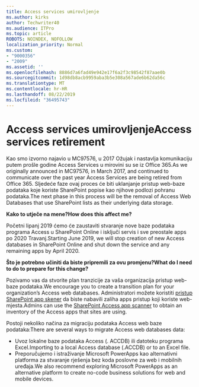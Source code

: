 ```yaml
---
title: Access services umirovljenje
ms.author: kirks
author: Techwriter40
ms.audience: ITPro
ms.topic: article
ROBOTS: NOINDEX, NOFOLLOW
localization_priority: Normal
ms.custom:
- "9000356"
- "2009"
ms.assetid: ''
ms.openlocfilehash: 8886d7a6fad49e942e17f6a2f3c98542f87aae0b
ms.sourcegitcommit: 1d98db8acb9959aba3b5e308a567ade6b62da56c
ms.translationtype: MT
ms.contentlocale: hr-HR
ms.lasthandoff: 08/22/2019
ms.locfileid: "36495743"
---
```

# <a name="access-services-retirement"></a><span data-ttu-id="15d6e-102">Access services umirovljenje</span><span class="sxs-lookup"><span data-stu-id="15d6e-102">Access services retirement</span></span>

<span data-ttu-id="15d6e-103">Kao smo izvorno najavio u MC97576, u 2017 Ožujak i nastavlja komunikaciju putem prošle godine Access Services u mirovini su se iz Office 365.</span><span class="sxs-lookup"><span data-stu-id="15d6e-103">As we originally announced in MC97576, in March 2017, and continued to communicate over the past year Access Services are being retired from Office 365.</span></span> <span data-ttu-id="15d6e-104">Sljedeće faze ovaj proces će biti uklanjanje pristup web-baze podataka koje koriste SharePoint popise kao njihove podlozi pohranu podataka.</span><span class="sxs-lookup"><span data-stu-id="15d6e-104">The next phase in this process will be the removal of Access Web Databases that use SharePoint lists as their underlying data storage.</span></span>

<span data-ttu-id="15d6e-105">**Kako to utječe na mene?**</span><span class="sxs-lookup"><span data-stu-id="15d6e-105">**How does this affect me?**</span></span>

<span data-ttu-id="15d6e-106">Početni lipanj 2019 ćemo će zaustaviti stvaranje nove baze podataka programa Access u SharePoint Online i isključi servis i sve preostale apps po 2020 Travanj.</span><span class="sxs-lookup"><span data-stu-id="15d6e-106">Starting June 2019, we will stop creation of new Access databases in SharePoint Online and shut down the service and any remaining apps by April 2020.</span></span>

<span data-ttu-id="15d6e-107">**Što je potrebno učiniti da biste pripremili za ovu promjenu?**</span><span class="sxs-lookup"><span data-stu-id="15d6e-107">**What do I need to do to prepare for this change?**</span></span>

<span data-ttu-id="15d6e-108">Pozivamo vas da stvorite plan tranzicije za vaša organizacija pristup web-baze podataka.</span><span class="sxs-lookup"><span data-stu-id="15d6e-108">We encourage you to create a transition plan for your organization’s Access web databases.</span></span> <span data-ttu-id="15d6e-109">Administratori možete koristiti [pristup SharePoint app skener](https://github.com/SharePoint/PnP-Tools/tree/master/Solutions/SharePoint.AccessApp.Scanner) da biste nabavili zaliha apps pristup koji koriste web-mjesta.</span><span class="sxs-lookup"><span data-stu-id="15d6e-109">Admins can use the [SharePoint Access app scanner](https://github.com/SharePoint/PnP-Tools/tree/master/Solutions/SharePoint.AccessApp.Scanner) to obtain an inventory of the Access apps that sites are using.</span></span>

<span data-ttu-id="15d6e-110">Postoji nekoliko načina za migraciju podataka Access web baze podataka:</span><span class="sxs-lookup"><span data-stu-id="15d6e-110">There are several ways to migrate Access web databases data:</span></span>

- <span data-ttu-id="15d6e-111">Uvoz lokalne baze podataka Access (. ACCDB) ili datoteku programa Excel.</span><span class="sxs-lookup"><span data-stu-id="15d6e-111">Importing to a local Access database (.ACCDB) or to an Excel file.</span></span>
- <span data-ttu-id="15d6e-112">Preporučujemo i istraživanje Microsoft PowerApps kao alternativni platforma za stvaranje rješenja bez koda poslovne za web i mobilnih uređaja.</span><span class="sxs-lookup"><span data-stu-id="15d6e-112">We also recommend exploring Microsoft PowerApps as an alternative platform to create no-code business solutions for web and mobile devices.</span></span>